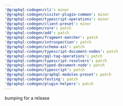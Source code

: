```yaml
---
'@graphql-codegen/cli': minor
'@graphql-codegen/visitor-plugin-common': minor
'@graphql-codegen/typescript-operations': minor
'@graphql-codegen/client-preset': minor
'@graphql-codegen/core': patch
'@graphql-codegen/add': patch
'@graphql-codegen/fragment-matcher': patch
'@graphql-codegen/introspection': patch
'@graphql-codegen/schema-ast': patch
'@graphql-codegen/typescript-document-nodes': patch
'@graphql-codegen/gql-tag-operations': patch
'@graphql-codegen/typescript-resolvers': patch
'@graphql-codegen/typed-document-node': patch
'@graphql-codegen/typescript': patch
'@graphql-codegen/graphql-modules-preset': patch
'@graphql-codegen/testing': patch
'@graphql-codegen/plugin-helpers': patch
---
```


bumping for a release
